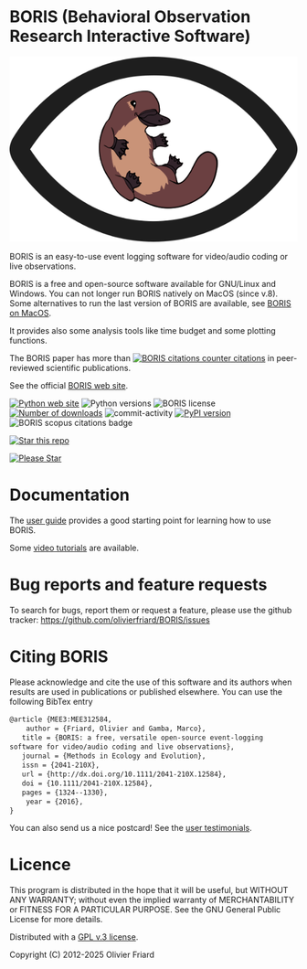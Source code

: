 BORIS (Behavioral Observation Research Interactive Software)
===============================================================


![BORIS logo](https://github.com/olivierfriard/BORIS/blob/master/boris/icons/logo_boris.png?raw=true)

BORIS is an easy-to-use event logging software for video/audio coding or live observations.

BORIS is a free and open-source software available for GNU/Linux and Windows.
You can not longer run BORIS natively on MacOS (since v.8). Some alternatives to run the last version of BORIS are available, see [BORIS on MacOS](https://www.boris.unito.it/download_mac).

It provides also some analysis tools like time budget and some plotting functions.

The BORIS paper has more than [![BORIS citations counter](https://penelope.unito.it/friard/boris_scopus_citations.png) citations](https://www.boris.unito.it/citations) in peer-reviewed scientific publications.




See the official [BORIS web site](https://www.boris.unito.it).

[![Python web site](https://img.shields.io/badge/Made%20with-Python-1f425f.svg)](https://www.python.org)
![Python versions](https://img.shields.io/pypi/pyversions/boris-behav-obs)
![BORIS license](https://img.shields.io/pypi/l/boris-behav-obs)
[![Number of downloads](https://static.pepy.tech/personalized-badge/boris-behav-obs?period=total&units=international_system&left_color=black&right_color=orange&left_text=Downloads)](https://pepy.tech/project/boris-behav-obs)
![commit-activity](https://img.shields.io/github/commit-activity/m/olivierfriard/BORIS)
[![PyPI version](https://img.shields.io/pypi/v/boris-behav-obs.svg)](https://pypi.org/project/boris-behav-obs/)
![BORIS scopus citations badge](https://penelope.unito.it/friard/boris_scopus_citations.svg)


[![Star this repo](https://img.shields.io/github/stars/olivierfriard/BORIS?style=social)](https://github.com/olivierfriard/BORIS/stargazers)


[![Please Star](https://img.shields.io/badge/⭐-Star%20this%20repo-blue?style=flat-square)](https://github.com/olivierfriard/BORIS/stargazers)

# Documentation



The [user guide](https://www.boris.unito.it/user_guide/) provides a good starting point for learning how to use BORIS.

Some [video tutorials](https://www.boris.unito.it/video_tutorials/) are available.





# Bug reports and feature requests


To search for bugs, report them or request a feature, please use the github tracker:
https://github.com/olivierfriard/BORIS/issues





# Citing BORIS


Please acknowledge and cite the use of this software and its authors when
results are used in publications or published elsewhere. You can use the
following BibTex entry

```
@article {MEE3:MEE312584,
    author = {Friard, Olivier and Gamba, Marco},
   title = {BORIS: a free, versatile open-source event-logging software for video/audio coding and live observations},
   journal = {Methods in Ecology and Evolution},
   issn = {2041-210X},
   url = {http://dx.doi.org/10.1111/2041-210X.12584},
   doi = {10.1111/2041-210X.12584},
   pages = {1324--1330},
    year = {2016},
}
```

You can also send us a nice postcard! See the [user testimonials](https://www.boris.unito.it/postcards).








# Licence


This program is distributed in the hope that it will be useful,
but WITHOUT ANY WARRANTY; without even the implied warranty of
MERCHANTABILITY or FITNESS FOR A PARTICULAR PURPOSE.  See the
GNU General Public License for more details.


Distributed with a [GPL v.3 license](LICENSE.TXT).

Copyright (C) 2012-2025 Olivier Friard




